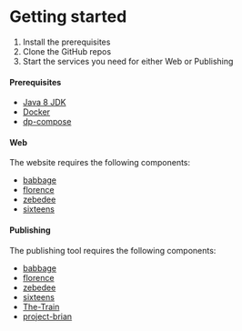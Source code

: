 Getting started
===============

1. Install the prerequisites
2. Clone the GitHub repos
3. Start the services you need for either Web or Publishing

#### Prerequisites

* [Java 8 JDK](http://www.oracle.com/technetwork/java/javase/downloads/jdk8-downloads-2133151.html)
* [Docker](https://www.docker.com/products/overview)
* [dp-compose](https://github.com/ONSdigital/dp-compose)

#### Web

The website requires the following components:

* [babbage](https://github.com/ONSdigital/babbage)
* [florence](https://github.com/ONSdigital/florence)
* [zebedee](https://github.com/ONSdigital/zebedee)
* [sixteens](https://github.com/ONSdigital/sixteens)

#### Publishing

The publishing tool requires the following components:

* [babbage](https://github.com/ONSdigital/babbage)
* [florence](https://github.com/ONSdigital/florence)
* [zebedee](https://github.com/ONSdigital/zebedee)
* [sixteens](https://github.com/ONSdigital/sixteens)
* [The-Train](https://github.com/ONSdigital/The-Train)
* [project-brian](https://github.com/ONSdigital/project-brian)
